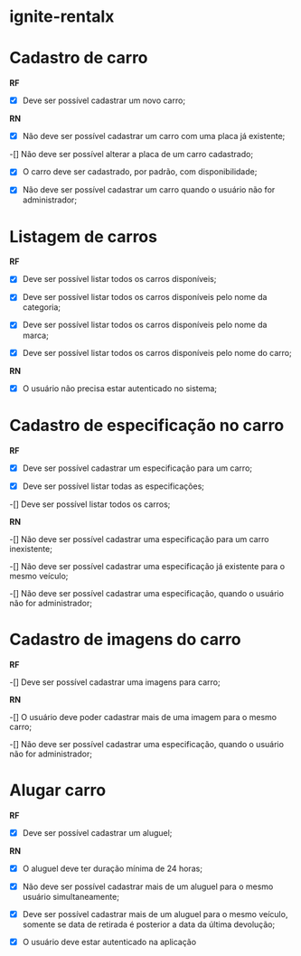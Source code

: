 # ignite-rentalx

# Cadastro de carro

**RF**

-[x] Deve ser possível cadastrar um novo carro;


**RN**

-[x] Não deve ser possível cadastrar um carro com uma placa já existente;

-[] Não deve ser possível alterar a placa de um carro cadastrado;

-[x] O carro deve ser cadastrado, por padrão, com disponibilidade;

-[x] Não deve ser possível cadastrar um carro quando o usuário não for administrador;

# Listagem de carros

**RF**

-[x] Deve ser possível listar todos os carros disponíveis;

-[x] Deve ser possível listar todos os carros disponíveis pelo nome da categoria; 

-[x] Deve ser possível listar todos os carros disponíveis pelo nome da marca; 

-[x] Deve ser possível listar todos os carros disponíveis pelo nome do carro; 

**RN**

-[x] O usuário não precisa estar autenticado no sistema;

# Cadastro de especificação no carro

**RF**

-[x] Deve ser possível cadastrar um especificação para um carro;

-[x] Deve ser possível listar todas as especificações;

-[] Deve ser possível listar todos os carros;

**RN**

-[] Não deve ser possível cadastrar uma especificação para um carro inexistente;

-[] Não deve ser possível cadastrar uma especificação já existente para o mesmo veículo;

-[] Não deve ser possível cadastrar uma especificação, quando o usuário não for administrador;

# Cadastro de imagens do carro

**RF**

-[] Deve ser possível cadastrar uma imagens para carro;

**RN**

-[] O usuário deve poder cadastrar mais de uma imagem para o mesmo carro;

-[] Não deve ser possível cadastrar uma especificação, quando o usuário não for administrador;

# Alugar carro

**RF**

-[x] Deve ser possível cadastrar um aluguel;

**RN**

-[x] O aluguel deve ter duração mínima de 24 horas;

-[x] Não deve ser possível cadastrar mais de um aluguel para o mesmo usuário simultaneamente;

-[x] Deve ser possível cadastrar mais de um aluguel para o mesmo veículo, somente se data de retirada é posterior a data da última devolução;

-[x] O usuário deve estar autenticado na aplicação